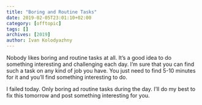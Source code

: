 ```yaml
---
title: "Boring and Routine Tasks"
date: 2019-02-05T23:01:10+02:00
category: [offtopic]
tags: []
archives: [2019]
author: Ivan Kolodyazhny
---
```


Nobody likes boring and routine tasks at all. It’s a good idea to do something
interesting and challenging each day. I’m sure that you can find such a task on
any kind of job you have. You just need to find 5-10 minutes for it and you’ll
find something interesting to do.

I failed today. Only boring ad routine tasks during the day. I’ll do my best to
fix this tomorrow and post something interesting for you.
